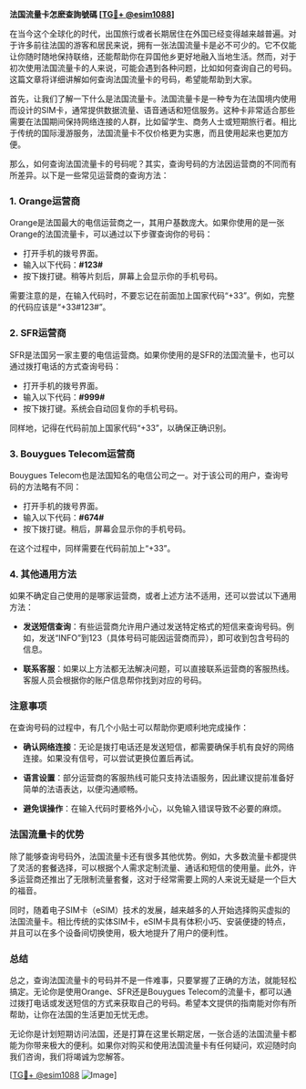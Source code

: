 **法国流量卡怎麽查詢號碼 [[TG💪+ @esim1088](https://t.me/s/esim1088)]**

在当今这个全球化的时代，出国旅行或者长期居住在外国已经变得越来越普遍。对于许多前往法国的游客和居民来说，拥有一张法国流量卡是必不可少的。它不仅能让你随时随地保持联络，还能帮助你在异国他乡更好地融入当地生活。然而，对于初次使用法国流量卡的人来说，可能会遇到各种问题，比如如何查询自己的号码。这篇文章将详细讲解如何查询法国流量卡的号码，希望能帮助到大家。

首先，让我们了解一下什么是法国流量卡。法国流量卡是一种专为在法国境内使用而设计的SIM卡，通常提供数据流量、语音通话和短信服务。这种卡非常适合那些需要在法国期间保持网络连接的人群，比如留学生、商务人士或短期旅行者。相比于传统的国际漫游服务，法国流量卡不仅价格更为实惠，而且使用起来也更加方便。

那么，如何查询法国流量卡的号码呢？其实，查询号码的方法因运营商的不同而有所差异。以下是一些常见运营商的查询方法：

### 1. Orange运营商

Orange是法国最大的电信运营商之一，其用户基数庞大。如果你使用的是一张Orange的法国流量卡，可以通过以下步骤查询你的号码：

- 打开手机的拨号界面。
- 输入以下代码：**#123#**
- 按下拨打键。稍等片刻后，屏幕上会显示你的手机号码。

需要注意的是，在输入代码时，不要忘记在前面加上国家代码“+33”。例如，完整的代码应该是“+33#123#”。

### 2. SFR运营商

SFR是法国另一家主要的电信运营商。如果你使用的是SFR的法国流量卡，也可以通过拨打电话的方式查询号码：

- 打开手机的拨号界面。
- 输入以下代码：**#999#**
- 按下拨打键。系统会自动回复你的手机号码。

同样地，记得在代码前加上国家代码“+33”，以确保正确识别。

### 3. Bouygues Telecom运营商

Bouygues Telecom也是法国知名的电信公司之一。对于该公司的用户，查询号码的方法略有不同：

- 打开手机的拨号界面。
- 输入以下代码：**#674#**
- 按下拨打键。稍后，屏幕会显示你的手机号码。

在这个过程中，同样需要在代码前加上“+33”。

### 4. 其他通用方法

如果不确定自己使用的是哪家运营商，或者上述方法不适用，还可以尝试以下通用方法：

- **发送短信查询**：有些运营商允许用户通过发送特定格式的短信来查询号码。例如，发送“INFO”到123（具体号码可能因运营商而异），即可收到包含号码的信息。
  
- **联系客服**：如果以上方法都无法解决问题，可以直接联系运营商的客服热线。客服人员会根据你的账户信息帮你找到对应的号码。

### 注意事项

在查询号码的过程中，有几个小贴士可以帮助你更顺利地完成操作：

- **确认网络连接**：无论是拨打电话还是发送短信，都需要确保手机有良好的网络连接。如果没有信号，可以尝试更换位置后再试。
  
- **语言设置**：部分运营商的客服热线可能只支持法语服务，因此建议提前准备好简单的法语表达，以便沟通顺畅。

- **避免误操作**：在输入代码时要格外小心，以免输入错误导致不必要的麻烦。

### 法国流量卡的优势

除了能够查询号码外，法国流量卡还有很多其他优势。例如，大多数流量卡都提供了灵活的套餐选择，可以根据个人需求定制流量、通话和短信的使用量。此外，许多运营商还推出了无限制流量套餐，这对于经常需要上网的人来说无疑是一个巨大的福音。

同时，随着电子SIM卡（eSIM）技术的发展，越来越多的人开始选择购买虚拟的法国流量卡。相比传统的实体SIM卡，eSIM卡具有体积小巧、安装便捷的特点，并且可以在多个设备间切换使用，极大地提升了用户的便利性。

### 总结

总之，查询法国流量卡的号码并不是一件难事，只要掌握了正确的方法，就能轻松搞定。无论你是使用Orange、SFR还是Bouygues Telecom的流量卡，都可以通过拨打电话或发送短信的方式来获取自己的号码。希望本文提供的指南能对你有所帮助，让你在法国的生活更加无忧无虑。

无论你是计划短期访问法国，还是打算在这里长期定居，一张合适的法国流量卡都能为你带来极大的便利。如果你对购买和使用法国流量卡有任何疑问，欢迎随时向我们咨询，我们将竭诚为您解答。

[[TG💪+ @esim1088](https://t.me/s/esim1088) ![Image](https://i.postimg.cc/4NQfJmqS/Snipaste-2025-05-13-00-14-12.png)]